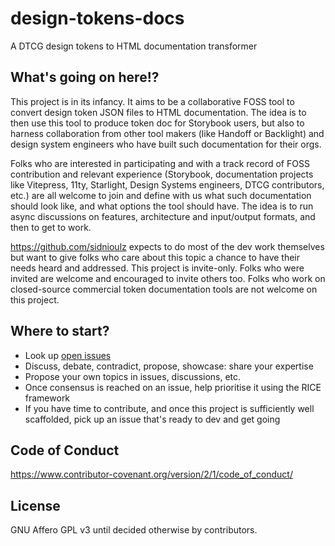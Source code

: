 # design-tokens-docs
A DTCG design tokens to HTML documentation transformer

## What's going on here!?

This project is in its infancy. It aims to be a collaborative FOSS tool to convert design token JSON files to HTML documentation. The idea is to then use this tool to produce token doc for Storybook users, but also to harness collaboration from other tool makers (like Handoff or Backlight) and design system engineers who have built such documentation for their orgs.

Folks who are interested in participating and with a track record of FOSS contribution and relevant experience (Storybook, documentation projects like Vitepress, 11ty, Starlight, Design Systems engineers, DTCG contributors, etc.) are all welcome to join and define with us what such documentation should look like, and what options the tool should have. The idea is to run async discussions on features, architecture and input/output formats, and then to get to work.

https://github.com/sidnioulz expects to do most of the dev work themselves but want to give folks who care about this topic a chance to have their needs heard and addressed. This project is invite-only. Folks who were invited are welcome and encouraged to invite others too. Folks who work on closed-source commercial token documentation tools are not welcome on this project.

## Where to start?

* Look up [open issues](https://github.com/Sidnioulz/design-tokens-docs/issues)
* Discuss, debate, contradict, propose, showcase: share your expertise
* Propose your own topics in issues, discussions, etc.
* Once consensus is reached on an issue, help prioritise it using the RICE framework
* If you have time to contribute, and once this project is sufficiently well scaffolded, pick up an issue that's ready to dev and get going

## Code of Conduct

https://www.contributor-covenant.org/version/2/1/code_of_conduct/

## License

GNU Affero GPL v3 until decided otherwise by contributors.
